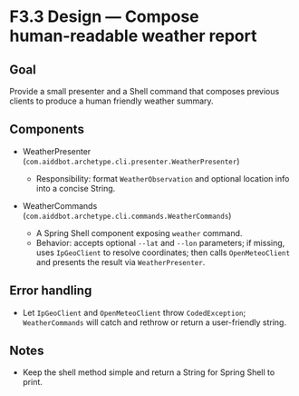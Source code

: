 # F3.3 Design — Compose human‑readable weather report

## Goal

Provide a small presenter and a Shell command that composes previous clients to produce a human friendly weather summary.

## Components

- WeatherPresenter (`com.aiddbot.archetype.cli.presenter.WeatherPresenter`)
  - Responsibility: format `WeatherObservation` and optional location info into a concise String.

- WeatherCommands (`com.aiddbot.archetype.cli.commands.WeatherCommands`)
  - A Spring Shell component exposing `weather` command.
  - Behavior: accepts optional `--lat` and `--lon` parameters; if missing, uses `IpGeoClient` to resolve coordinates; then calls `OpenMeteoClient` and presents the result via `WeatherPresenter`.

## Error handling

- Let `IpGeoClient` and `OpenMeteoClient` throw `CodedException`; `WeatherCommands` will catch and rethrow or return a user-friendly string.

## Notes

- Keep the shell method simple and return a String for Spring Shell to print.
